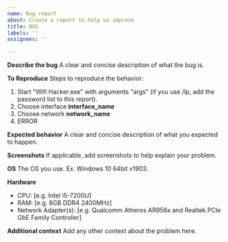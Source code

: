 ```yaml
---
name: Bug report
about: Create a report to help us improve
title: BUG
labels: ''
assignees: ''

---
```


**Describe the bug**
A clear and concise description of what the bug is.

**To Reproduce**
Steps to reproduce the behavior:
1. Start "Wifi Hacker.exe" with arguments "args" (if you use /lp, add the password list to this report).
2. Choose interface __interface_name__
3. Choose network __network_name__
4. ERROR

**Expected behavior**
A clear and concise description of what you expected to happen.

**Screenshots**
If applicable, add screenshots to help explain your problem.

**OS**
The OS you use. Ex. Windows 10 64bit v1903.

**Hardware**
- CPU: [e.g. Intel i5-7200U]
- RAM: [e.g. 8GB DDR4 2400MHz]
- Network Adapter(s): [e.g. Qualcomm Atheros AR956x and Realtek PCIe GbE Family Controller]

**Additional context**
Add any other context about the problem here.
